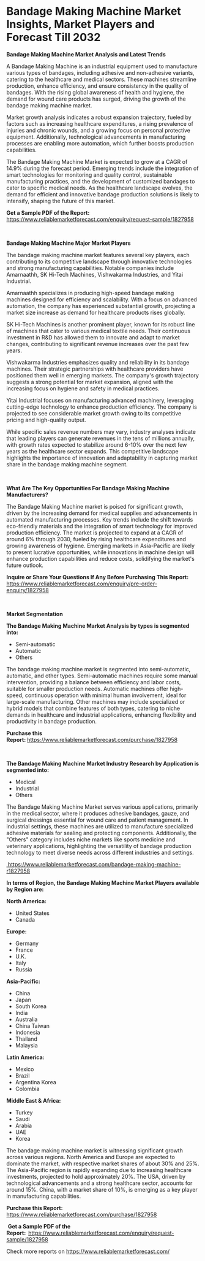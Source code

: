 <p><h1>Bandage Making Machine Market Insights, Market Players and Forecast Till 2032</h1></p><p><strong>Bandage Making Machine Market Analysis and Latest Trends</strong></p>
<p><p>A Bandage Making Machine is an industrial equipment used to manufacture various types of bandages, including adhesive and non-adhesive variants, catering to the healthcare and medical sectors. These machines streamline production, enhance efficiency, and ensure consistency in the quality of bandages. With the rising global awareness of health and hygiene, the demand for wound care products has surged, driving the growth of the bandage making machine market. </p><p>Market growth analysis indicates a robust expansion trajectory, fueled by factors such as increasing healthcare expenditures, a rising prevalence of injuries and chronic wounds, and a growing focus on personal protective equipment. Additionally, technological advancements in manufacturing processes are enabling more automation, which further boosts production capabilities. </p><p>The Bandage Making Machine Market is expected to grow at a CAGR of 14.9% during the forecast period. Emerging trends include the integration of smart technologies for monitoring and quality control, sustainable manufacturing practices, and the development of customized bandages to cater to specific medical needs. As the healthcare landscape evolves, the demand for efficient and innovative bandage production solutions is likely to intensify, shaping the future of this market.</p></p>
<p><strong>Get a Sample PDF of the Report:&nbsp;</strong> <a href="https://www.reliablemarketforecast.com/enquiry/request-sample/1827958?utm_campaign=1875&utm_medium=2&utm_source=Github&utm_content=ia&utm_term=09042025&utm_id=bandage-making-machine">https://www.reliablemarketforecast.com/enquiry/request-sample/1827958</a></p>
<p>&nbsp;</p>
<p><strong>Bandage Making Machine Major Market Players</strong></p>
<p><p>The bandage making machine market features several key players, each contributing to its competitive landscape through innovative technologies and strong manufacturing capabilities. Notable companies include Amarnaathh, SK Hi-Tech Machines, Vishwakarma Industries, and Yitai Industrial.</p><p>Amarnaathh specializes in producing high-speed bandage making machines designed for efficiency and scalability. With a focus on advanced automation, the company has experienced substantial growth, projecting a market size increase as demand for healthcare products rises globally.</p><p>SK Hi-Tech Machines is another prominent player, known for its robust line of machines that cater to various medical textile needs. Their continuous investment in R&D has allowed them to innovate and adapt to market changes, contributing to significant revenue increases over the past few years.</p><p>Vishwakarma Industries emphasizes quality and reliability in its bandage machines. Their strategic partnerships with healthcare providers have positioned them well in emerging markets. The company's growth trajectory suggests a strong potential for market expansion, aligned with the increasing focus on hygiene and safety in medical practices.</p><p>Yitai Industrial focuses on manufacturing advanced machinery, leveraging cutting-edge technology to enhance production efficiency. The company is projected to see considerable market growth owing to its competitive pricing and high-quality output.</p><p>While specific sales revenue numbers may vary, industry analyses indicate that leading players can generate revenues in the tens of millions annually, with growth rates expected to stabilize around 6-10% over the next few years as the healthcare sector expands. This competitive landscape highlights the importance of innovation and adaptability in capturing market share in the bandage making machine segment.</p></p>
<p>&nbsp;</p>
<p><strong>What Are The Key Opportunities For Bandage Making Machine Manufacturers?</strong></p>
<p><p>The Bandage Making Machine market is poised for significant growth, driven by the increasing demand for medical supplies and advancements in automated manufacturing processes. Key trends include the shift towards eco-friendly materials and the integration of smart technology for improved production efficiency. The market is projected to expand at a CAGR of around 6% through 2030, fueled by rising healthcare expenditures and growing awareness of hygiene. Emerging markets in Asia-Pacific are likely to present lucrative opportunities, while innovations in machine design will enhance production capabilities and reduce costs, solidifying the market's future outlook.</p></p>
<p><strong>Inquire or Share Your Questions If Any Before Purchasing This Report:</strong> <a href="https://www.reliablemarketforecast.com/enquiry/pre-order-enquiry/1827958?utm_campaign=1875&utm_medium=2&utm_source=Github&utm_content=ia&utm_term=09042025&utm_id=bandage-making-machine">https://www.reliablemarketforecast.com/enquiry/pre-order-enquiry/1827958</a></p>
<p>&nbsp;</p>
<p><strong>Market Segmentation</strong></p>
<p><strong>The Bandage Making Machine Market Analysis by types is segmented into:</strong></p>
<p><ul><li>Semi-automatic</li><li>Automatic</li><li>Others</li></ul></p>
<p><p>The bandage making machine market is segmented into semi-automatic, automatic, and other types. Semi-automatic machines require some manual intervention, providing a balance between efficiency and labor costs, suitable for smaller production needs. Automatic machines offer high-speed, continuous operation with minimal human involvement, ideal for large-scale manufacturing. Other machines may include specialized or hybrid models that combine features of both types, catering to niche demands in healthcare and industrial applications, enhancing flexibility and productivity in bandage production.</p></p>
<p><strong>Purchase this Report:&nbsp;</strong><a href="https://www.reliablemarketforecast.com/purchase/1827958?utm_campaign=1875&utm_medium=2&utm_source=Github&utm_content=ia&utm_term=09042025&utm_id=bandage-making-machine">https://www.reliablemarketforecast.com/purchase/1827958</a></p>
<p>&nbsp;</p>
<p><strong>The Bandage Making Machine Market Industry Research by Application is segmented into:</strong></p>
<p><ul><li>Medical</li><li>Industrial</li><li>Others</li></ul></p>
<p><p>The Bandage Making Machine Market serves various applications, primarily in the medical sector, where it produces adhesive bandages, gauze, and surgical dressings essential for wound care and patient management. In industrial settings, these machines are utilized to manufacture specialized adhesive materials for sealing and protecting components. Additionally, the "Others" category includes niche markets like sports medicine and veterinary applications, highlighting the versatility of bandage production technology to meet diverse needs across different industries and settings.</p></p>
<p><a href="https://www.reliablemarketforecast.com/bandage-making-machine-r1827958?utm_campaign=1875&utm_medium=2&utm_source=Github&utm_content=ia&utm_term=09042025&utm_id=bandage-making-machine">&nbsp;https://www.reliablemarketforecast.com/bandage-making-machine-r1827958</a></p>
<p><strong>In terms of Region, the Bandage Making Machine Market Players available by Region are:</strong></p>
<p>
    <p> <strong> North America: </strong>
        <ul>
            <li>United States</li>
            <li>Canada</li>
        </ul>
        </p> 
    <p> <strong> Europe: </strong>
        <ul>
            <li>Germany</li>
            <li>France</li>
            <li>U.K.</li>
            <li>Italy</li>
            <li>Russia</li>
        </ul>
        </p> 
    <p> <strong> Asia-Pacific: </strong>
        <ul>
            <li>China</li>
            <li>Japan</li>
            <li>South Korea</li>
            <li>India</li>
            <li>Australia</li>
            <li>China Taiwan</li>
            <li>Indonesia</li>
            <li>Thailand</li>
            <li>Malaysia</li>
        </ul>
        </p> 
    <p> <strong> Latin America: </strong>
        <ul>
            <li>Mexico</li>
            <li>Brazil</li>
            <li>Argentina Korea</li>
            <li>Colombia</li>
        </ul>
        </p> 
    <p> <strong> Middle East & Africa: </strong>
        <ul>
            <li>Turkey</li>
            <li>Saudi</li>
            <li>Arabia</li>
            <li>UAE</li>
            <li>Korea</li>
        </ul>
    </p>
    </p>
<p><p>The bandage making machine market is witnessing significant growth across various regions. North America and Europe are expected to dominate the market, with respective market shares of about 30% and 25%. The Asia-Pacific region is rapidly expanding due to increasing healthcare investments, projected to hold approximately 20%. The USA, driven by technological advancements and a strong healthcare sector, accounts for around 15%. China, with a market share of 10%, is emerging as a key player in manufacturing capabilities.</p></p>
<p><strong>Purchase this Report: </strong><a href="https://www.reliablemarketforecast.com/purchase/1827958?utm_campaign=1875&utm_medium=2&utm_source=Github&utm_content=ia&utm_term=09042025&utm_id=bandage-making-machine">https://www.reliablemarketforecast.com/purchase/1827958</a></p>
<p>&nbsp;<strong>Get a Sample PDF of the Report:&nbsp;&nbsp;</strong><a href="https://www.reliablemarketforecast.com/enquiry/request-sample/1827958?utm_campaign=1875&utm_medium=2&utm_source=Github&utm_content=ia&utm_term=09042025&utm_id=bandage-making-machine">https://www.reliablemarketforecast.com/enquiry/request-sample/1827958</a></p>
<p><strong></strong></p>
<p>Check more reports on <a href="https://www.reliablemarketforecast.com/?utm_campaign=1875&utm_medium=2&utm_source=Github&utm_content=ia&utm_term=09042025&utm_id=bandage-making-machine">https://www.reliablemarketforecast.com/</a></p>